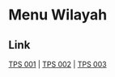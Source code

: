 # Menu Wilayah

## Link

[TPS 001](https://github.com/gigit-pemilu/pemilu-2024-11-aceh/tree/main/pilpres/hitung-suara/sub/11-aceh/sub/08-aceh-utara/sub/08-samudera/sub/2031-blang-nibong/sub/001-tps)
 | 
[TPS 002](https://github.com/gigit-pemilu/pemilu-2024-11-aceh/tree/main/pilpres/hitung-suara/sub/11-aceh/sub/08-aceh-utara/sub/08-samudera/sub/2031-blang-nibong/sub/002-tps)
 | 
[TPS 003](https://github.com/gigit-pemilu/pemilu-2024-11-aceh/tree/main/pilpres/hitung-suara/sub/11-aceh/sub/08-aceh-utara/sub/08-samudera/sub/2031-blang-nibong/sub/003-tps)


